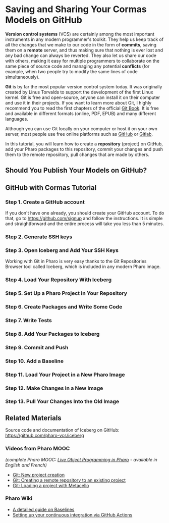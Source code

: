 # Saving and Sharing Your Cormas Models on GitHub

**Version control systems** (VCS) are certainly among the most important instruments in any modern programmer's toolkit.
They help us keep track of all the changes that we make to our code in the form of **commits**, saving them on a **remote** server, and thus making sure that nothing is ever lost and any bad change can always be reverted.
They also let us share our code with others, making it easy for multiple programmers to collaborate on the same piece of source code and managing any potential **conflicts** (for example, when two people try to modify the same lines of code simultaneously).

**Git** is by far the most popular version control system today.
It was originally created by Linus Torvalds to support the development of the first Linux kernel.
Git is free and open-source, anyone can install it on their computer and use it in their projects.
If you want to learn more about Git, I highly recommend you to read the first chapters of the official [Git Book](https://git-scm.com/book/).
It is free and available in different formats (online, PDF, EPUB) and many different languages.

Although you can use Git locally on your computer or host it on your own server, most people use free online platforms such as [GitHub](https://github.com/) or [Gitlab](https://gitlab.com/).

In this tutorial, you will learn how to create a **repository** (project) on GitHub, add your Pharo packages to this repository, commit your changes and push them to the remote reposiitory, pull changes that are made by others.

## Should You Publish Your Models on GitHub?

## GitHub with Cormas Tutorial

### Step 1. Create a GitHub account

If you don't have one already, you should create your GitHub account.
To do that, go to <https://github.com/signup> and follow the instructions.
It is simple and straightforward and the entire process will take you less than 5 minutes.

### Step 2. Generate SSH keys

### Step 3. Open Iceberg and Add Your SSH Keys

Working with Git in Pharo is very easy thanks to the Git Repositories Browser tool called Iceberg, which is included in any modern Pharo image.

### Step 4. Load Your Repository With Iceberg

### Step 5. Set Up a Pharo Project in Your Repository

### Step 6. Create Packages and Write Some Code

### Step 7. Write Tests

### Step 8. Add Your Packages to Iceberg

### Step 9. Commit and Push

### Step 10. Add a Baseline

### Step 11. Load Your Project in a New Pharo Image

### Step 12. Make Changes in a New Image

### Step 13. Pull Your Changes Into the Old Image

## Related Materials

Source code and documentation of Iceberg on GitHub: https://github.com/pharo-vcs/iceberg

### Videos from Pharo MOOC

_(complete Pharo MOOC: [Live Object Programming in Pharo](https://www.fun-mooc.fr/en/courses/live-object-programming-pharo/) - available in English and French)_

- [Git: New project creation](https://youtu.be/k5KlIzAeqfA)
- [Git: Creating a remote repository to an existing project](https://youtu.be/GzwmGyW6a54)
- [Git: Loading a project with Metacello](https://youtu.be/Q7CiFN3Q12A)

### Pharo Wiki

- [A detailed guide on Baselines](https://github.com/pharo-open-documentation/pharo-wiki/blob/master/General/Baselines.md)
- [Setting up your continuous integration via GitHub Actions](https://github.com/pharo-open-documentation/pharo-wiki/blob/master/General/GithubActions.md)